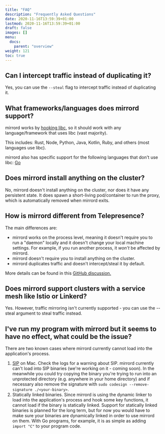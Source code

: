 ```yaml
---
title: "FAQ"
description: "Frequently Asked Questions"
date: 2020-11-16T13:59:39+01:00
lastmod: 2020-11-16T13:59:39+01:00
draft: false
images: []
menu:
  docs:
    parent: "overview"
weight: 121
toc: true
---
```


## Can I intercept traffic instead of duplicating it?

Yes, you can use the `--steal` flag to intercept traffic instead of duplicating it.

## What frameworks/languages does mirrord support?

mirrord works by [hooking libc](https://metalbear.co/blog/mirrord-internals-hooking-libc-functions-in-rust-and-fixing-bugs/), so it should work with any language/framework that uses libc (vast majority).

This includes: Rust, Node, Python, Java, Kotlin, Ruby, and others (most languages use libc).

mirrord also has specific support for the following languages that don't use libc: [Go](https://metalbear.co/blog/hooking-go-from-rust-hitchhikers-guide-to-the-go-laxy/)

## Does mirrord install anything on the cluster?

No, mirrord doesn't install anything on the cluster, nor does it have any persistent state. It does spawn a short-living pod/container to run the proxy, which is automatically removed when mirrord exits.

## How is mirrord different from Telepresence?

The main differences are:
* mirrord works on the process level, meaning it doesn't require you to run a "daemon" locally and it doesn't change your local machine settings. For example, if you run another process, it *won't* be affected by mirrord.
* mirrord doesn't require you to install anything on the cluster.
* mirrord duplicates traffic and doesn't intercept/steal it by default.

More details can be found in this [GitHub discussion.](https://github.com/metalbear-co/mirrord/discussions/154#discussioncomment-2972127)

## Does mirrord support clusters with a service mesh like Istio or Linkerd?

Yes. However, traffic mirroring isn't currently supported - you can use the --steal argument to steal traffic instead.

## I've run my program with mirrord but it seems to have no effect, what could be the issue?

There are two known cases where mirrord currently cannot load into the application's process.
1. [SIP](https://en.wikipedia.org/wiki/System_Integrity_Protection) on Mac. Check the logs for a warning about SIP.
   mirrord currently can't load into SIP binaries (we're working on it - coming soon). In the meanwhile you could try
   copying the binary you're trying to run into an unprotected directory (e.g. anywhere in your home directory) and
   if necessary also remove the signature with `sudo codesign --remove-signature ./<your-binary>`.
2. Statically linked binaries. Since mirrord is using the dynamic linker to load into the application's process and
   hook some key functions, it cannot load if the binary is statically linked. Support for statically linked
   binaries is planned for the long term, but for now you would have to make sure your binaries are dynamically
   linked in order to use mirrord on them. With Go programs, for example, it is as simple as adding `import "C"` to
   your program code.
